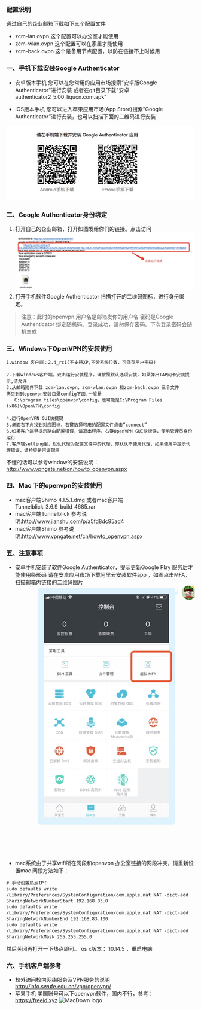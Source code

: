 ### 配置说明
通过自己的企业邮箱下载如下三个配置文件 
* zcm-lan.ovpn   这个配置可以办公室才能使用
* zcm-wlan.ovpn  这个配置可以在家里才能使用
* zcm-back.ovpn  这个是备用节点配置，以防在链接不上时候用


### 一、手机下载安装Google Authenticator
* 安卓版本手机 您可以在您常用的应用市场搜索“安卓版Google Authenticator"进行安装 或者在git目录下载"安卓authenticator2_5.00_liqucn.com.apk"

* IOS版本手机 您可以进入苹果应用市场(App Store)搜索”Google Authenticator”进行安装，也可以扫描下面的二维码进行安装

![MacDown logo](image/openvpn.png)

### 二、Google Authenticator身份绑定
1. 打开自己的企业邮箱，打开如图发给你们的链接。点击访问
![MacDown logo](image/1.png)
2. 打开手机软件Google Authenticator 扫描打开的二维码图标，进行身份绑定。



> 注意：此时的openvpn 用户名是邮箱发你的用户名 密码是Google Authenticator 绑定随机码。登录成功，请勿保存密码。下次登录密码会随机生成

### 三、Windows下OpenVPN的安装使用
```
1.window 客户端：2.4_rc1(不支持XP,不分系统位数，可保存用户密码)

2.下载windows客户端，双击运行安装程序，请按照默认选项安装，如果弹出TAP网卡安装提示,请允许
3.从邮箱附件下载 zcm-lan.ovpn，zcm-wlan.ovpn 和zcm-back.ovpn 三个文件
拷贝到到openvpn安装目录config下面,一般是
   C:\program files\openvpn\config，也可能是C:\Program Files (x86)\OpenVPN\config

4.运行OpenVPN GUI快捷键
5.桌面右下角找到对应图标，右键选择可用的配置文件点击“connect”
6.如果客户端里提示路由配置错误，请退出程序，右键OpenVPN GUI快捷键，使用管理员身份运行
7.客户端setting里，默认代理为配置文件中的代理，即默认不使用代理，如果使用中提示代理错误，请检查是否误配置
```
不懂的话可以参考window的安装说明：http://www.vpngate.net/cn/howto_openvpn.aspx  

### 四、Mac 下的openvpn的安装使用
* mac客户端Shimo 4.1.5.1.dmg 或者mac客户端Tunnelblick_3.6.9_build_4685.rar
* mac客户端Tunnelblick 参考说明:http://www.jianshu.com/p/a5fd8dc95ad4
* mac客户端Shimo       参考说明:http://www.vpngate.net/cn/howto_openvpn.aspx


### 五、注意事项
* 安卓手机安装了软件Google Authenticator，提示更新Google Play 服务后才能使用条形码
请在安卓应用市场下载阿里云安装软件app ，如图点击MFA，扫描邮箱内链接的二维码图片
![MacDown logo](image/2.jpg)
* mac系统由于共享wifi所在网段和openvpn 办公室链接的网段冲突，请重新设置mac 网段方法如下：
```
# 手动设置热点IP：
sudo defaults write /Library/Preferences/SystemConfiguration/com.apple.nat NAT -dict-add SharingNetworkNumberStart 192.168.83.0
sudo defaults write /Library/Preferences/SystemConfiguration/com.apple.nat NAT -dict-add SharingNetworkNumberEnd 192.168.83.100
sudo defaults write /Library/Preferences/SystemConfiguration/com.apple.nat NAT -dict-add SharingNetworkMask 255.255.255.0
```
然后关闭再打开一下热点即可。 os x版本： 10.14.5 ，重启电脑

### 六、手机客户端参考
* 校外访问校内网络服务及VPN服务的说明 http://info.swufe.edu.cn/vpn/openvpn/
* 苹果手机 美国账号可以下openvpn软件，国内不行，参考： https://freeid.xyz
![MacDown logo](https://i.loli.net/2019/08/30/s8G9o6Fj2ZBgifS.jpg)
